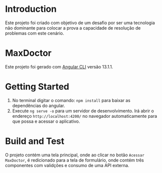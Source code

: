 # Introduction 
Este projeto foi criado com objetivo de um desafio por ser uma tecnologia não dominante para colocar a prova a capacidade 
de resolução de problemas com este cenário.

# MaxDoctor
Este projeto foi gerado com [Angular CLI](https://github.com/angular/angular-cli) versão 13.1.1.

# Getting Started
1. No terminal digitar o comando: `npm install` para baixar as dependências do angular.
2. Execute `ng serve -o` para um servidor de desenvolvimento. Irá abrir o endereço `http://localhost:4200/` no navegador automaticamente para que possa e acessar o aplicativo.

# Build and Test
O projeto contém uma tela principal, onde ao clicar no botão `Acessar MaxDoctor`, é redicionado para a tela de formulário, onde contém três componentes com validções e consumo de uma API externa.


